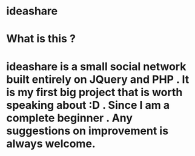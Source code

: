 # ideashare

# What is this ?

# ideashare is a small social network built entirely on JQuery and PHP . It is my first big project that is worth speaking about :D . Since I am a complete beginner . Any suggestions on improvement is always welcome.
